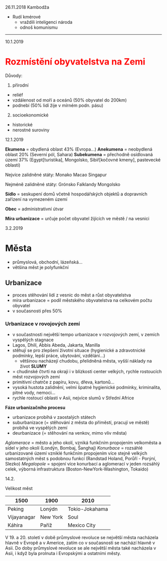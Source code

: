 26.11.2018
Kambodža
- Rudí kmérové
  - vraždili inteligenci národa
  - odnoš komunismu
---
10.1.2019

# <font color="red"> __Rozmístění obyvatelstva na Zemi__ </font>

Důvody:
1. přírodní
  - reliéf
  - vzdálenost od moří a oceánů (50% obyvatel do 200km)
  - podnebí (50% lidí žije v mírném podn. pásu)
2. socioekonomické
  - historické
  - nerostné suroviny

12.1.2019

__Ekumena__ = obydlená oblast 43% (Evropa...)
__Anekumena__ = neobydlená oblast 20% (Severní pól, Sahara)
__Subekumena__ = přechodně osídlovaná území 37% (Egypt[turistika], Mongolsko, Sibiř[kočovné kmeny], pastevecké oblasti)

Nejvíce zalidněné státy:
  Monako
  Macao
  Singapur

Nejméně zalidněné státy:
  Grónsko
  Falklandy
  Mongolsko

__Sídlo__ = seskupení domů včetně hospodářských objektů a dopravních zařízení na vymezeném území

__Obec__ = administrativní útvar

__Míra urbanizace__ = určuje počet obyvatel žijících ve městě / na vesnici

3.2.2019

# __Města__
- průmyslová, obchodní, lázeňská...
- většina měst je polyfunkční

## Urbanizace
- proces stěhování lidí z vesnic do měst a růst obyvatelstva
- míra urbanizace = podíl městského obyvatelstva na celkovém počtu obyvatel
- v současnosti přes 50%

### Urbanizace v rovojových zemí
- v součastnosti největší tempo urbanizace v rozvojových zemí, v zemích vyspělých stagnace
- Lagos, Dhilí, Abbis Abeda, Jakarta, Manilla
- stěhují se pro zlepšení životní situace (hygienické a zdravotnické podmínky, lepší práce, ubytování, vzdělání...)
  - většinou nacházejí chudobu, přelidněná města, vyšší náklady na život
**SLUMY**
- = chudinské čtvrti na okraji i v blízkosti center velkých, rychle rostoucích měst rozvojových zemí
- primitivní chatrče z papíru, kovu, dřeva, kartonů...
- vysoká hustota zalidnění, velmi špatné hygienické podmínky, kriminalita, pitné vody, nemoci...
- rychle rostoucí oblasti v Asii, nejvíce slumů v Střední Africe

**Fáze urbanizačního procesu**
- urbanizace probíhá v zaostalých státech
- suburbanizace (= stěhování z města do příměstí, pracují ve městě) probíhá ve vyspělých zemí
- deurbanizace (= stěhování na venkov, mimo vliv města)

*Aglomerace* = město a jeho okolí, vzniká funkčním propojením velkoměsta a sídel v jeho okolí (Londýn, Bombaj, Šanghaj)
*Konurbace* = rozsáhlé urbanizované území vzniklé funkčním propojením více stejně velkých samostatných měst s podobnou funkcí (Randstad Holand, Porůří - Porýní, Slezko)
*Megalopole* = spojení více konurbací a aglomerací v jeden rozsáhlý celek, výborná infrastruktura (Boston-NewYork-Washington, Tokaido)

14.2.

Velikost měst

1500  | 1900  | 2010
--|---|--
Peking  | Lonýdn  | Tokio-Jokahama
Vijayanagar  | New York  | Soul
Káhira  | Paříž  | Mexico City


V 19. a 20. století v době průmyslové revoluce se největší města nacházela hlavně v Evropě a v Americe, zatím co v současnosti se nachází hlavně v Asii. Do doby průmyslové revoluce se ale největší města také nacházela v Asii, i když byla prolnuta i Evropskými a ostatními městy.
